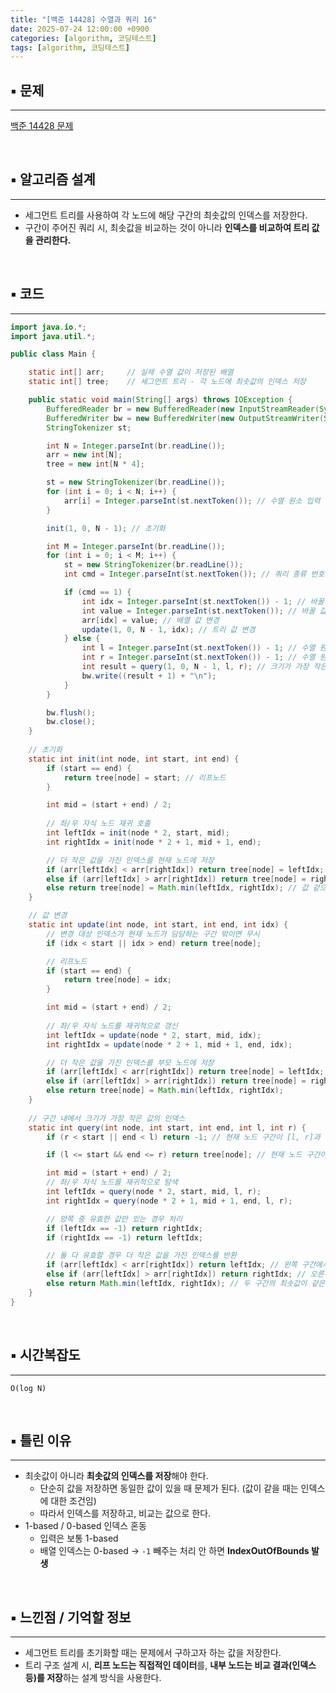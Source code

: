 ```yaml
---
title: "[백준 14428] 수열과 쿼리 16"
date: 2025-07-24 12:00:00 +0900
categories: [algorithm, 코딩테스트]
tags: [algorithm, 코딩테스트]
---
```


## ▪︎  문제

---

[백준 14428 문제](https://www.acmicpc.net/problem/14428)

<br>

## ▪︎  알고리즘 설계

---

- 세그먼트 트리를 사용하여 각 노드에 해당 구간의 최솟값의 인덱스를 저장한다.
- 구간이 주어진 쿼리 시, 최솟값을 비교하는 것이 아니라 **인덱스를 비교하여 트리 값을 관리한다.**

<br>

## ▪︎  코드

---

```java
import java.io.*;
import java.util.*;

public class Main {

    static int[] arr;     // 실제 수열 값이 저장된 배열
    static int[] tree;    // 세그먼트 트리 - 각 노드에 최솟값의 인덱스 저장

    public static void main(String[] args) throws IOException {
        BufferedReader br = new BufferedReader(new InputStreamReader(System.in));
        BufferedWriter bw = new BufferedWriter(new OutputStreamWriter(System.out));
        StringTokenizer st;

        int N = Integer.parseInt(br.readLine());
        arr = new int[N];
        tree = new int[N * 4];

        st = new StringTokenizer(br.readLine());
        for (int i = 0; i < N; i++) {
            arr[i] = Integer.parseInt(st.nextToken()); // 수열 원소 입력
        }

        init(1, 0, N - 1); // 초기화

        int M = Integer.parseInt(br.readLine());
        for (int i = 0; i < M; i++) {
            st = new StringTokenizer(br.readLine());
            int cmd = Integer.parseInt(st.nextToken()); // 쿼리 종류 번호

            if (cmd == 1) {
                int idx = Integer.parseInt(st.nextToken()) - 1; // 바꿀 수열의 원소 인덱스
                int value = Integer.parseInt(st.nextToken()); // 바꿀 값
                arr[idx] = value; // 배열 값 변경
                update(1, 0, N - 1, idx); // 트리 값 변경
            } else {
                int l = Integer.parseInt(st.nextToken()) - 1; // 수열 원소 시작 인덱스
                int r = Integer.parseInt(st.nextToken()) - 1; // 수열 원소 끝 인덱스
                int result = query(1, 0, N - 1, l, r); // 크기가 가장 작은 값의 인덱스
                bw.write((result + 1) + "\n");
            }
        }

        bw.flush();
        bw.close();
    }
    
    // 초기화
    static int init(int node, int start, int end) {
        if (start == end) {
            return tree[node] = start; // 리프노드
        }

        int mid = (start + end) / 2;
        
        // 좌/우 자식 노드 재귀 호출
        int leftIdx = init(node * 2, start, mid);
        int rightIdx = init(node * 2 + 1, mid + 1, end);

        // 더 작은 값을 가진 인덱스를 현재 노드에 저장
        if (arr[leftIdx] < arr[rightIdx]) return tree[node] = leftIdx;
        else if (arr[leftIdx] > arr[rightIdx]) return tree[node] = rightIdx;
        else return tree[node] = Math.min(leftIdx, rightIdx); // 값 같으면 인덱스 작은 것
    }

    // 값 변경
    static int update(int node, int start, int end, int idx) {
        // 변경 대상 인덱스가 현재 노드가 담당하는 구간 밖이면 무시
        if (idx < start || idx > end) return tree[node];

        // 리프노드
        if (start == end) {
            return tree[node] = idx;
        }

        int mid = (start + end) / 2;
        
        // 좌/우 자식 노드를 재귀적으로 갱신
        int leftIdx = update(node * 2, start, mid, idx);
        int rightIdx = update(node * 2 + 1, mid + 1, end, idx);

        // 더 작은 값을 가진 인덱스를 부모 노드에 저장
        if (arr[leftIdx] < arr[rightIdx]) return tree[node] = leftIdx;
        else if (arr[leftIdx] > arr[rightIdx]) return tree[node] = rightIdx;
        else return tree[node] = Math.min(leftIdx, rightIdx);
    }
    
    // 구간 내에서 크기가 가장 작은 값의 인덱스
    static int query(int node, int start, int end, int l, int r) {
        if (r < start || end < l) return -1; // 현재 노드 구간이 [l, r]과 겹치지 않음

        if (l <= start && end <= r) return tree[node]; // 현재 노드 구간이 [l, r]에 완전히 포함

        int mid = (start + end) / 2;
        // 좌/우 자식 노드를 재귀적으로 탐색
        int leftIdx = query(node * 2, start, mid, l, r);
        int rightIdx = query(node * 2 + 1, mid + 1, end, l, r);

        // 양쪽 중 유효한 값만 있는 경우 처리
        if (leftIdx == -1) return rightIdx;
        if (rightIdx == -1) return leftIdx;

        // 둘 다 유효할 경우 더 작은 값을 가진 인덱스를 반환
        if (arr[leftIdx] < arr[rightIdx]) return leftIdx; // 왼쪽 구간에서의 최솟값이 오른쪽 값보다 작을 때
        else if (arr[leftIdx] > arr[rightIdx]) return rightIdx; // 오른쪽 구간에서의 최솟값이 왼쪽 값보다 작을 때
        else return Math.min(leftIdx, rightIdx); // 두 구간의 최솟값이 같은데 인덱스가 다를 경우
    }
}
```

<br>

## ▪︎  시간복잡도

---

`O(log N)`

<br>

## ▪︎  틀린 이유

---

- 최솟값이 아니라 **최솟값의 인덱스를 저장**해야 한다.
    - 단순히 값을 저장하면 동일한 값이 있을 때 문제가 된다. (값이 같을 때는 인덱스에 대한 조건임)
    - 따라서 인덱스를 저장하고, 비교는 값으로 한다.
- 1-based / 0-based 인덱스 혼동
    - 입력은 보통 1-based
    - 배열 인덱스는 0-based → `-1` 빼주는 처리 안 하면 **IndexOutOfBounds 발생**

<br>

## ▪︎  느낀점 / 기억할 정보

---

- 세그먼트 트리를 초기화할 때는 문제에서 구하고자 하는 값을 저장한다.
- 트리 구조 설계 시, **리프 노드는 직접적인 데이터**를, **내부 노드는 비교 결과(인덱스 등)를 저장**하는 설계 방식을 사용한다.